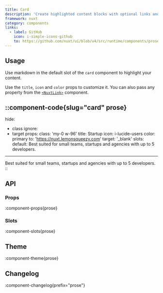```yaml
---
title: Card
description: 'Create highlighted content blocks with optional links and navigation.'
framework: nuxt
category: components
links:
  - label: GitHub
    icon: i-simple-icons-github
    to: https://github.com/nuxt/ui/blob/v4/src/runtime/components/prose/Card.vue
---
```


## Usage

Use markdown in the default slot of the `card` component to highlight your content.

Use the `title`, `icon` and `color` props to customize it. You can also pass any property from the [`<NuxtLink>`](https://nuxt.com/docs/api/components/nuxt-link) component.

::component-code{slug="card" prose}
---
hide:
  - class
ignore:
  - target
props:
  class: 'my-0 w-96'
  title: Startup
  icon: i-lucide-users
  color: primary
  to: 'https://nuxt.lemonsqueezy.com'
  target: '_blank'
slots:
  default: Best suited for small teams, startups and agencies with up to 5 developers.
---

Best suited for small teams, startups and agencies with up to 5 developers.
::

## API

### Props

:component-props{prose}

### Slots

:component-slots{prose}

## Theme

:component-theme{prose}

## Changelog

:component-changelog{prefix="prose"}
